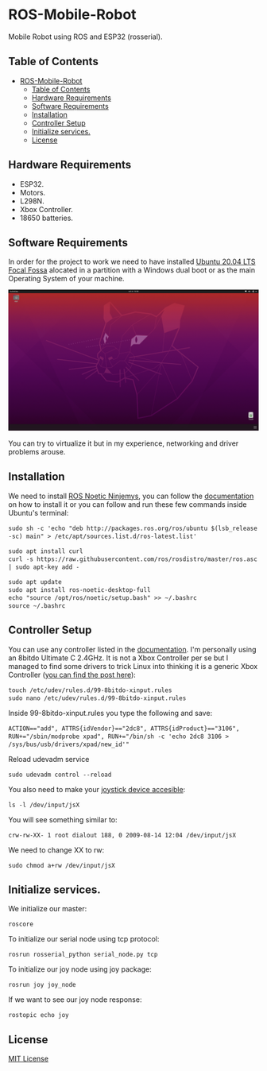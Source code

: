 # ROS-Mobile-Robot

Mobile Robot using ROS and ESP32 (rosserial).

## Table of Contents
- [ROS-Mobile-Robot](#ros-mobile-robot)
  - [Table of Contents](#table-of-contents)
  - [Hardware Requirements](#hardware-requirements)
  - [Software Requirements](#software-requirements)
  - [Installation](#installation)
  - [Controller Setup](#controller-setup)
  - [Initialize services.](#initialize-services)
  - [License](#license)

## Hardware Requirements
- ESP32.
- Motors.
- L298N.
- Xbox Controller.
- 18650 batteries.

## Software Requirements
In order for the project to work we need to have installed [Ubuntu 20.04 LTS Focal Fossa](https://releases.ubuntu.com/focal/) alocated
in a partition with a Windows dual boot or as the main Operating System of your machine. 

![Ubuntu Focal Fossa](ubuntu.png)

You can try to virtualize it but in my experience, networking and driver problems arouse.

## Installation
We need to install [ROS Noetic Ninjemys](https://wiki.ros.org/noetic), you can follow the [documentation](https://wiki.ros.org/noetic/Installation/Ubuntu) on how to install it or you can follow and run these few commands inside Ubuntu's terminal:

```shell
sudo sh -c 'echo "deb http://packages.ros.org/ros/ubuntu $(lsb_release -sc) main" > /etc/apt/sources.list.d/ros-latest.list'
```

```shell
sudo apt install curl
curl -s https://raw.githubusercontent.com/ros/rosdistro/master/ros.asc | sudo apt-key add -
```

```shell
sudo apt update
sudo apt install ros-noetic-desktop-full
echo "source /opt/ros/noetic/setup.bash" >> ~/.bashrc
source ~/.bashrc
```

## Controller Setup
You can use any controller listed in the [documentation](http://wiki.ros.org/joy). I'm personally
using an 8bitdo Ultimate C 2.4GHz. It is not a Xbox Controller per se but I managed to find some drivers to 
trick Linux into thinking it is a generic Xbox Controller ([you can find the post here](https://gist.github.com/ammuench/0dcf14faf4e3b000020992612a2711e2)):

```shell
touch /etc/udev/rules.d/99-8bitdo-xinput.rules
sudo nano /etc/udev/rules.d/99-8bitdo-xinput.rules
```
Inside 99-8bitdo-xinput.rules you type the following and save:
```shell
ACTION=="add", ATTRS{idVendor}=="2dc8", ATTRS{idProduct}=="3106", RUN+="/sbin/modprobe xpad", RUN+="/bin/sh -c 'echo 2dc8 3106 > /sys/bus/usb/drivers/xpad/new_id'"
```

Reload udevadm service
```shell
sudo udevadm control --reload
```

You also need to make your [joystick device accesible](http://wiki.ros.org/joy/Tutorials/ConfiguringALinuxJoystick):

```shell
ls -l /dev/input/jsX
```

You will see something similar to:
```shell
crw-rw-XX- 1 root dialout 188, 0 2009-08-14 12:04 /dev/input/jsX
```

We need to change XX to rw:
```shell
sudo chmod a+rw /dev/input/jsX
```

## Initialize services.

We initialize our master:
```shell
roscore
```

To initialize our serial node using tcp protocol:
```shell
rosrun rosserial_python serial_node.py tcp
```

To initialize our joy node using joy package:
```shell
rosrun joy joy_node
```

If we want to see our joy node response:
```shell
rostopic echo joy
```

## License
[MIT License](https://opensource.org/osd)